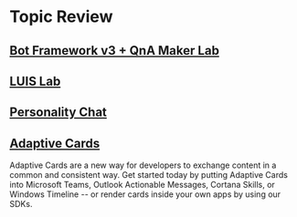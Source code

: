 # Topic Review
## [Bot Framework v3 + QnA Maker Lab](https://github.com/jCho23/BotWorkshop)
## [LUIS Lab](https://github.com/Azure/LearnAI-Bootcamp/blob/master/lab01.5-luis/1_LUIS.md)
## [Personality Chat](https://github.com/Microsoft/BotBuilder-PersonalityChat)

## [Adaptive Cards](https://github.com/Microsoft/AdaptiveCards)
Adaptive Cards are a new way for developers to exchange content in a common and consistent way. Get started today by putting Adaptive Cards into Microsoft Teams, Outlook Actionable Messages, Cortana Skills, or Windows Timeline -- or render cards inside your own apps by using our SDKs.
